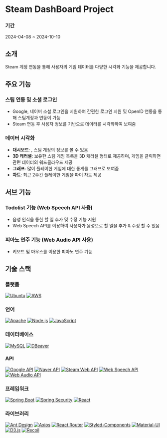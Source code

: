 # Steam DashBoard Project


### 기간
2024-04-08 ~ 2024-10-10

## 소개
Steam 계정 연동을 통해 사용자의 게임 데이터를 다양한 시각화 기능을 제공합니다.

## 주요 기능
### 스팀 연동 및 소셜 로그인
- Google, 네이버 소셜 로그인을 지원하여 간편한 로그인 지원 및 OpenID 연동을 통해 스팀계정과 연동이 가능
- Steam 연동 후 사용자 정보를 기반으로 데이터를 시각화하여 보여줌

### 데이터 시각화
- **대시보드**: , 스팀 계정의 정보를 볼 수 있음
- **3D 캐러셀**: 보유한 스팀 게임 목록을 3D 캐러셀 형태로 제공하며, 게임을 클릭하면 관련 데이터의 워드클라우드 제공
- **그래프**: 많이 플레이한 게임에 대한 통계를 그래프로 보여줌
- **차트**: 최근 2주간 플레이한 게임을 파이 차트 제공

## 서브 기능
### Todolist 기능 (Web Speech API 사용)
- 음성 인식을 통한 할 일 추가 및 수정 기능 지원
- Web Speech API를 이용하여 사용자가 음성으로 할 일을 추가 & 수정 할 수 있음

### 피아노 연주 기능 (Web Audio API 사용)
- 키보드 및 마우스를 이용한 피아노 연주 기능


## 기술 스택

### 플랫폼
[![Ubuntu](https://img.shields.io/badge/Ubuntu-E95420?style=for-the-badge&logo=Ubuntu&logoColor=white)](https://ubuntu.com/) 
[![AWS](https://img.shields.io/badge/AWS-232F3E?style=for-the-badge&logo=Amazon-AWS&logoColor=white)](https://aws.amazon.com/)

### 언어
[![Apache](https://img.shields.io/badge/Apache-D22128?style=for-the-badge&logo=Apache&logoColor=white)](https://www.apache.org/) 
[![Node.js](https://img.shields.io/badge/Node.js-339933?style=for-the-badge&logo=Node.js&logoColor=white)](https://nodejs.org/) 
[![JavaScript](https://img.shields.io/badge/JavaScript-F7DF1E?style=for-the-badge&logo=JavaScript&logoColor=black)](https://developer.mozilla.org/en-US/docs/Web/JavaScript)

### 데이터베이스
[![MySQL](https://img.shields.io/badge/MySQL-4479A1?style=for-the-badge&logo=MySQL&logoColor=white)](https://www.mysql.com/) 
[![DBeaver](https://img.shields.io/badge/DBeaver-1B5B95?style=for-the-badge&logo=DBeaver&logoColor=white)](https://dbeaver.io/)

### API
[![Google API](https://img.shields.io/badge/Google%20API-4285F4?style=for-the-badge&logo=Google&logoColor=white)](https://developers.google.com/apis-explorer) 
[![Naver API](https://img.shields.io/badge/Naver%20API-03C75A?style=for-the-badge&logo=Naver&logoColor=white)](https://developers.naver.com/) 
[![Steam Web API](https://img.shields.io/badge/Steam%20API-000000?style=for-the-badge&logo=Steam&logoColor=white)](https://steamcommunity.com/dev) 
[![Web Speech API](https://img.shields.io/badge/Web%20Speech%20API-5B21B6?style=for-the-badge&logo=Google-Chrome&logoColor=white)](https://developer.mozilla.org/en-US/docs/Web/API/Web_Speech_API) 
[![Web Audio API](https://img.shields.io/badge/Web%20Audio%20API-8E44AD?style=for-the-badge&logo=Web-Audio&logoColor=white)](https://developer.mozilla.org/en-US/docs/Web/API/Web_Audio_API)

### 프레임워크
[![Spring Boot](https://img.shields.io/badge/Spring%20Boot-6DB33F?style=for-the-badge&logo=Spring-Boot&logoColor=white)](https://spring.io/projects/spring-boot) 
[![Spring Security](https://img.shields.io/badge/Spring%20Security-6DB33F?style=for-the-badge&logo=Spring-Security&logoColor=white)](https://spring.io/projects/spring-security) 
[![React](https://img.shields.io/badge/React-61DAFB?style=for-the-badge&logo=React&logoColor=black)](https://reactjs.org/)

### 라이브러리
[![Ant Design](https://img.shields.io/badge/Ant%20Design-0170FE?style=for-the-badge&logo=Ant-Design&logoColor=white)](https://ant.design/) 
[![Axios](https://img.shields.io/badge/Axios-5A29E4?style=for-the-badge&logo=Axios&logoColor=white)](https://axios-http.com/) 
[![React Router](https://img.shields.io/badge/React%20Router-CA4245?style=for-the-badge&logo=React-Router&logoColor=white)](https://reactrouter.com/) 
[![Styled-Components](https://img.shields.io/badge/Styled--Components-DB7093?style=for-the-badge&logo=styled-components&logoColor=white)](https://styled-components.com/) 
[![Material-UI](https://img.shields.io/badge/Material--UI-007FFF?style=for-the-badge&logo=mui&logoColor=white)](https://mui.com/) 
[![D3.js](https://img.shields.io/badge/D3.js-F9A03C?style=for-the-badge&logo=d3-dot-js&logoColor=white)](https://d3js.org/) 
[![Recoil](https://img.shields.io/badge/Recoil-3578E5?style=for-the-badge&logo=Recoil&logoColor=white)](https://recoiljs.org/)

